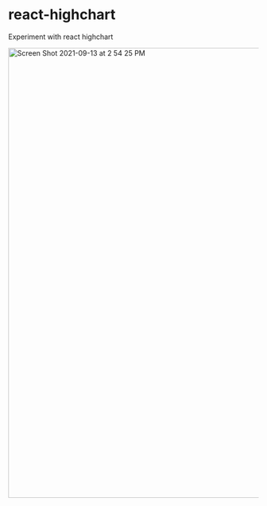 # react-highchart
Experiment with react highchart

<img width="905" alt="Screen Shot 2021-09-13 at 2 54 25 PM" src="https://user-images.githubusercontent.com/4575620/133161664-20ff14e1-c626-4abb-a747-5902d01e1d31.png">
